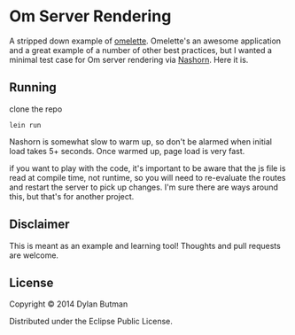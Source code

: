 # Om Server Rendering

A stripped down example of [omelette](https://github.com/DomKM/omelette). Omelette's an awesome application and a great example of a number of other best practices, but I wanted a minimal test case for Om server rendering via [Nashorn](http://openjdk.java.net/projects/nashorn/). Here it is.

## Running

clone the repo

```lein run```

Nashorn is somewhat slow to warm up, so don't be alarmed when initial load takes 5+ seconds. Once warmed up, page load is very fast.

if you want to play with the code, it's important to be aware that the js file is read at compile time, not runtime, so you will need to re-evaluate the routes and restart the server to pick up changes. I'm sure there are ways around this, but that's for another project.

## Disclaimer

This is meant as an example and learning tool! Thoughts and pull requests are welcome.

## License

Copyright © 2014 Dylan Butman

Distributed under the Eclipse Public License.
